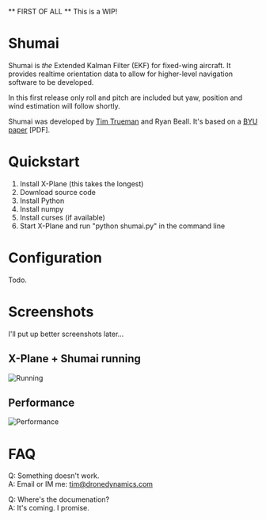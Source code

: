 ** FIRST OF ALL **
This is a WIP!

Shumai
======

Shumai is _the_ Extended Kalman Filter (EKF) for fixed-wing aircraft. It provides realtime orientation data to allow for higher-level navigation software to be developed.

In this first release only roll and pitch are included but yaw, position and wind estimation will follow shortly.

Shumai was developed by [Tim Trueman](http://github.com/timtrueman) and Ryan Beall. It's based on a [BYU paper](http://contentdm.lib.byu.edu/ETD/image/etd1527.pdf) [PDF].

Quickstart
==========
1. Install X-Plane (this takes the longest)
2. Download source code
3. Install Python
4. Install numpy
5. Install curses (if available)
6. Start X-Plane and run "python shumai.py" in the command line

Configuration
=============
Todo.

Screenshots
===========
I'll put up better screenshots later…

X-Plane + Shumai running
---------
![Running](http://dronedynamics.com/shumai-running.jpg)

Performance
--------
![Performance](http://dronedynamics.com/shumai-performance.jpg)

FAQ
===
Q: Something doesn't work.<br/>
A: Email or IM me: tim@dronedynamics.com
   
Q: Where's the documenation?<br/>
A: It's coming. I promise.